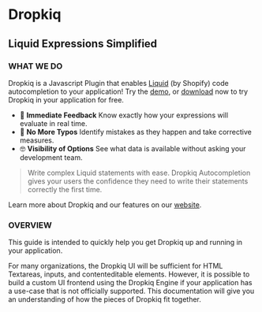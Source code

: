 # Dropkiq
## Liquid Expressions Simplified

### WHAT WE DO

Dropkiq is a Javascript Plugin that enables [Liquid](https://shopify.github.io/liquid/) (by Shopify) code autocompletion to your application! Try the [demo](https://app.dropkiq.com/demo), or [download](https://app.dropkiq.com/download) now to try Dropkiq in your application for free.

* 🧐 **Immediate Feedback** Know exactly how your expressions will evaluate in real time.
* 🤬 **No More Typos** Identify mistakes as they happen and take corrective measures.
* 🤓 **Visibility of Options** See what data is available without asking your development team.

> Write complex Liquid statements with ease. Dropkiq Autocompletion gives your users the confidence they need to write their statements correctly the first time.

Learn more about Dropkiq and our features on our [website](https://www.dropkiq.com/).

### OVERVIEW

This guide is intended to quickly help you get Dropkiq up and running in your application.

For many organizations, the Dropkiq UI will be sufficient for HTML Textareas, inputs, and contenteditable elements. However, it is possible to build a custom UI frontend using the Dropkiq Engine if your application has a use-case that is not officially supported. This documentation will give you an understanding of how the pieces of Dropkiq fit together.
